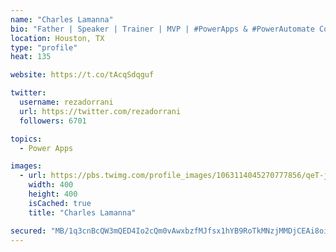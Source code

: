 ```yaml
---
name: "Charles Lamanna"
bio: "Father | Speaker | Trainer | MVP | #PowerApps & #PowerAutomate Community Super User | YouTuber Right-pointing triangle http://youtube.com/c/rezadorrani | Learn - Share - Clockwise rightwards and leftwards open circle arrows"
location: Houston, TX
type: "profile"
heat: 135

website: https://t.co/tAcqSdqguf

twitter:
  username: rezadorrani
  url: https://twitter.com/rezadorrani
  followers: 6701

topics:
  - Power Apps

images:
  - url: https://pbs.twimg.com/profile_images/1063114045270777856/qeT-jpWr_400x400.jpg
    width: 400
    height: 400
    isCached: true
    title: "Charles Lamanna"

secured: "MB/1q3cnBcQW3mQED4Io2cQm0vAwxbzfMJfsx1hYB9RoTkMNzjMMDjCEAi8oijVrog9eymkrQZ6fLzQMDo0NyN040sR0gGZbpIgNgcRLnWynTQO56byjXpT9EC6Vm9TdIrqOvYMEcmHlFxnuA+y0Q6JFfGZH49r+YOAd6IUzV9AXl40+ymYWtZs8tCxnEKWZmS7skV47Bsz6Fx15z2BZj9YpGFZb15SB3wGWhJD7O3vIpAXTCQmFbAfTBzQeXBQ6zHhsvd0fXxzU3PvECwTShmKNH5VhNC+5/JUZAzK6ETLQFEvAkuq2hWr06lvEOvceTXmGFU7eLkdUBWF+hTxS4IhHsLGFnLHYwBcXb6V+5stCfn/dAtNwVLoV91QBLda2Y1bQwuo8leab8w/ZkDs5dP5RvH7vRrj4RnAsUVpDehs=;Y0rlz2Pvs2/tJjQmei45oQ=="
---
```


